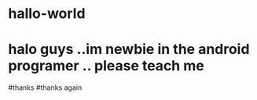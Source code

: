 # hallo-world
# halo guys ..im newbie in the android programer .. please teach me 

#thanks
#thanks again
